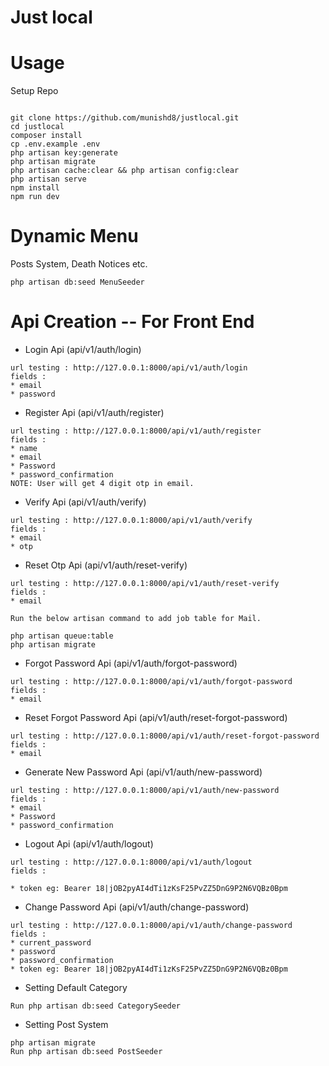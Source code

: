 # Just local

# Usage
Setup Repo

`````````

git clone https://github.com/munishd8/justlocal.git
cd justlocal
composer install
cp .env.example .env 
php artisan key:generate
php artisan migrate
php artisan cache:clear && php artisan config:clear 
php artisan serve
npm install
npm run dev
````````` 
# Dynamic Menu
Posts System, Death Notices etc.

`````````
php artisan db:seed MenuSeeder
````````` 


# Api Creation -- For Front End
* Login Api (api/v1/auth/login)
`````````
url testing : http://127.0.0.1:8000/api/v1/auth/login
fields : 
* email
* password
``````````
* Register Api (api/v1/auth/register)
`````````
url testing : http://127.0.0.1:8000/api/v1/auth/register
fields : 
* name
* email
* Password
* password_confirmation
NOTE: User will get 4 digit otp in email.
``````````

* Verify Api (api/v1/auth/verify)
`````````
url testing : http://127.0.0.1:8000/api/v1/auth/verify
fields : 
* email
* otp
``````````

* Reset Otp Api (api/v1/auth/reset-verify)
`````````
url testing : http://127.0.0.1:8000/api/v1/auth/reset-verify
fields : 
* email
``````````
````````````
Run the below artisan command to add job table for Mail.

php artisan queue:table
php artisan migrate
````````````
* Forgot Password Api (api/v1/auth/forgot-password)
`````````
url testing : http://127.0.0.1:8000/api/v1/auth/forgot-password
fields : 
* email
``````````
* Reset Forgot Password Api (api/v1/auth/reset-forgot-password)
`````````
url testing : http://127.0.0.1:8000/api/v1/auth/reset-forgot-password
fields : 
* email
``````````

* Generate New Password Api (api/v1/auth/new-password)
`````````
url testing : http://127.0.0.1:8000/api/v1/auth/new-password
fields : 
* email
* Password
* password_confirmation
``````````

* Logout  Api (api/v1/auth/logout)
`````````
url testing : http://127.0.0.1:8000/api/v1/auth/logout
fields : 

* token eg: Bearer 18|jOB2pyAI4dTi1zKsF25PvZZ5DnG9P2N6VQBz0Bpm
``````````
* Change Password  Api (api/v1/auth/change-password)
`````````
url testing : http://127.0.0.1:8000/api/v1/auth/change-password
fields : 
* current_password
* password
* password_confirmation
* token eg: Bearer 18|jOB2pyAI4dTi1zKsF25PvZZ5DnG9P2N6VQBz0Bpm
``````````
* Setting Default Category
````````````
Run php artisan db:seed CategorySeeder 
````````````

* Setting Post System 
````````````
php artisan migrate
Run php artisan db:seed PostSeeder
````````````